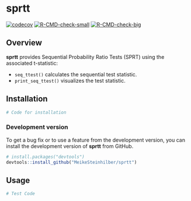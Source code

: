 sprtt
================

<!-- badges: start -->

[![codecov](https://codecov.io/gh/MeikeSteinhilber/sprtt/branch/main/graph/badge.svg?token=IQHTDTRBAW)](https://codecov.io/gh/MeikeSteinhilber/sprtt)
[![R-CMD-check-small](https://github.com/MeikeSteinhilber/sprtt/actions/workflows/R-CMD-check.yaml/badge.svg)](https://github.com/MeikeSteinhilber/sprtt/actions/workflows/R-CMD-check.yaml)
[![R-CMD-check-big](https://github.com/MeikeSteinhilber/sprtt/workflows/R-CMD-check/badge.svg)](https://github.com/MeikeSteinhilber/sprtt/actions/workflows/check-full.yaml)

<!-- badges: end -->

## Overview

**sprtt** provides Sequential Probability Ratio Tests (SPRT) using the
associated t-statistic:

-   `seq_ttest()` calculates the sequential test statistic.
-   `print_seq_ttest()` visualizes the test statistic.

## Installation

``` r
# Code for installation
```

### Development version

To get a bug fix or to use a feature from the development version, you
can install the development version of **sprtt** from GitHub.

``` r
# install.packages("devtools")
devtools::install_github("MeikeSteinhilber/sprtt")
```

## Usage

``` r
# Test Code
```
